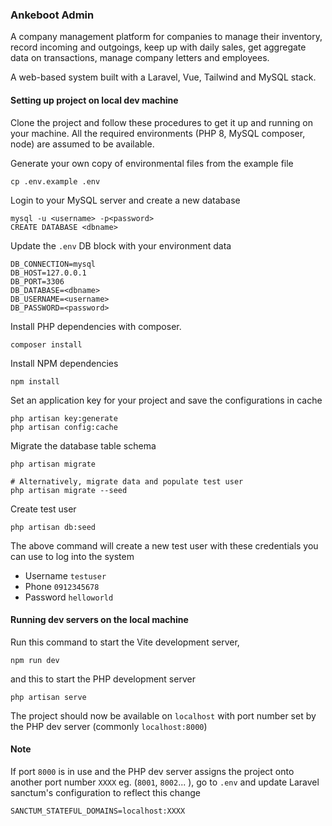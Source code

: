 ### Ankeboot Admin

A company management platform for companies to manage their inventory, record incoming and outgoings, keep up with daily
sales, get aggregate data on transactions, manage company letters and employees. 

A web-based system built with a Laravel, Vue, Tailwind and MySQL stack.

#### Setting up project on local dev machine

Clone the project and follow these procedures to get it up and running on your machine. All the required environments 
(PHP 8, MySQL composer, node) are assumed to be available.

Generate your own copy of environmental files from the example file
```shell
cp .env.example .env
```

Login to your MySQL server and create a new database
```shell
mysql -u <username> -p<password>
CREATE DATABASE <dbname>
```

Update the `.env` DB block with your environment data
```shell
DB_CONNECTION=mysql
DB_HOST=127.0.0.1
DB_PORT=3306
DB_DATABASE=<dbname>
DB_USERNAME=<username>
DB_PASSWORD=<password>
```

Install PHP dependencies with composer.
```shell
composer install
```

Install NPM dependencies
```shell
npm install
```

Set an application key for your project and save the configurations in cache
```shell
php artisan key:generate
php artisan config:cache
```

Migrate the database table schema
```shell
php artisan migrate

# Alternatively, migrate data and populate test user
php artisan migrate --seed
```

Create test user
```shell
php artisan db:seed
```
The above command will create a new test user with these credentials you can use to log into the system
- Username `testuser`
- Phone `0912345678`
- Password `helloworld`

#### Running dev servers on the local machine

Run this command to start the Vite development server,
```shell
npm run dev
```

and this to start the PHP development server
```shell
php artisan serve
```

The project should now be available on `localhost` with port number set by the PHP dev server (commonly `localhost:8000`)

#### Note 
If port `8000` is in use and the PHP dev server assigns the project onto another port number `XXXX` eg. (`8001`, `8002`... ), 
go to `.env` and update Laravel sanctum's configuration to reflect this change
```shell
SANCTUM_STATEFUL_DOMAINS=localhost:XXXX
```
